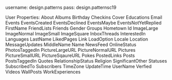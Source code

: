 username: design.patterns
pass: design.patternsc19


User Properties:
About
Albums
Birthday
Checkins
Cover
Educations
Email
Events
EventsCreated
EventsDeclined
EventsMaybe
EventsNotYetReplied
FirstName
FriendLists
Friends
Gender
Groups
Hometown
Id
ImageLarge
ImageNormal
ImageSmall
ImageSquare
InboxThreads
InterestedIn
Languages
LastName
LikedPages
Link
LoadOption
Locale
Location
MessageUpdates
MiddleName
Name
NewsFeed
OnlineStatus
PhotosTaggedIn
PictureLargeURL
PictureNormalURL
Pictures
PictureSmallURL
PictureSqaureURL
Pokes
PostedLinks
Posts
PostsTaggedIn
Quotes
RelationshipStatus
Religion
SignificantOther
Statuses
SubscribedTo
Subscribers
TimeZone
UpdateTime
UserName
Verfied
Videos
WallPosts
WorkExperiences
